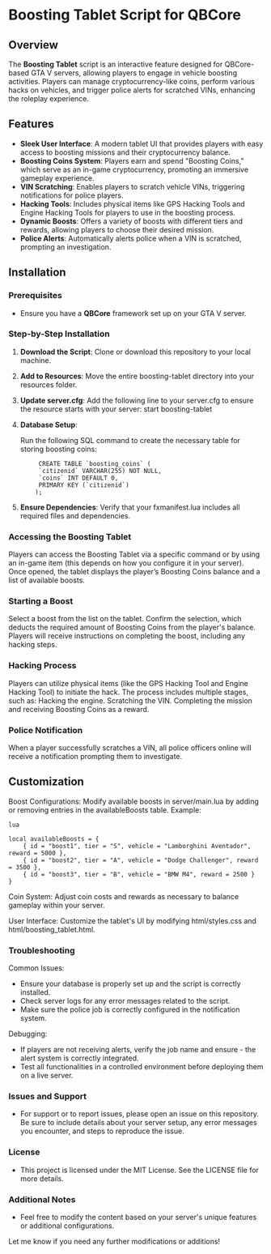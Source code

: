 # Boosting Tablet Script for QBCore

## Overview

The **Boosting Tablet** script is an interactive feature designed for QBCore-based GTA V servers, allowing players to engage in vehicle boosting activities. Players can manage cryptocurrency-like coins, perform various hacks on vehicles, and trigger police alerts for scratched VINs, enhancing the roleplay experience.

## Features

- **Sleek User Interface**: A modern tablet UI that provides players with easy access to boosting missions and their cryptocurrency balance.
- **Boosting Coins System**: Players earn and spend "Boosting Coins," which serve as an in-game cryptocurrency, promoting an immersive gameplay experience.
- **VIN Scratching**: Enables players to scratch vehicle VINs, triggering notifications for police players.
- **Hacking Tools**: Includes physical items like GPS Hacking Tools and Engine Hacking Tools for players to use in the boosting process.
- **Dynamic Boosts**: Offers a variety of boosts with different tiers and rewards, allowing players to choose their desired mission.
- **Police Alerts**: Automatically alerts police when a VIN is scratched, prompting an investigation.

## Installation

### Prerequisites

- Ensure you have a **QBCore** framework set up on your GTA V server.

### Step-by-Step Installation

1. **Download the Script**: Clone or download this repository to your local machine.
2. **Add to Resources**: Move the entire boosting-tablet directory into your resources folder.
3. **Update server.cfg**: Add the following line to your server.cfg to ensure the resource starts with your server:
        start boosting-tablet
4. **Database Setup**:

    Run the following SQL command to create the necessary table for storing boosting coins:

            CREATE TABLE `boosting_coins` (
            `citizenid` VARCHAR(255) NOT NULL,
            `coins` INT DEFAULT 0,
            PRIMARY KEY (`citizenid`)
           );

6. **Ensure Dependencies**: Verify that your fxmanifest.lua includes all required files and dependencies.

### Accessing the Boosting Tablet

Players can access the Boosting Tablet via a specific command or by using an in-game item (this depends on how you configure it in your server).
Once opened, the tablet displays the player’s Boosting Coins balance and a list of available boosts.

### Starting a Boost

Select a boost from the list on the tablet.
Confirm the selection, which deducts the required amount of Boosting Coins from the player's balance.
Players will receive instructions on completing the boost, including any hacking steps.

### Hacking Process

Players can utilize physical items (like the GPS Hacking Tool and Engine Hacking Tool) to initiate the hack.
    The process includes multiple stages, such as:
        Hacking the engine.
        Scratching the VIN.
        Completing the mission and receiving Boosting Coins as a reward.

### Police Notification

When a player successfully scratches a VIN, all police officers online will receive a notification prompting them to investigate.

## Customization

 Boost Configurations: Modify available boosts in server/main.lua by adding or removing entries in the availableBoosts table. Example:

    lua

    local availableBoosts = {
        { id = "boost1", tier = "S", vehicle = "Lamborghini Aventador", reward = 5000 },
        { id = "boost2", tier = "A", vehicle = "Dodge Challenger", reward = 3500 },
        { id = "boost3", tier = "B", vehicle = "BMW M4", reward = 2500 }
    }

Coin System: Adjust coin costs and rewards as necessary to balance gameplay within your server.

User Interface: Customize the tablet's UI by modifying html/styles.css and html/boosting_tablet.html.

### Troubleshooting

Common Issues:
- Ensure your database is properly set up and the script is correctly installed.
- Check server logs for any error messages related to the script.
- Make sure the police job is correctly configured in the notification system.

Debugging:
- If players are not receiving alerts, verify the job name and ensure  - the alert system is correctly integrated.
- Test all functionalities in a controlled environment before deploying them on a live server.

### Issues and Support

- For support or to report issues, please open an issue on this repository. Be sure to include details about your server setup, any error messages you encounter, and steps to reproduce the issue.

### License

- This project is licensed under the MIT License. See the LICENSE file for more details.

### Additional Notes

- Feel free to modify the content based on your server's unique features or additional configurations.

Let me know if you need any further modifications or additions!
